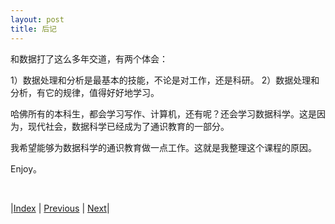 ```yaml
---
layout: post
title: 后记
---
```


和数据打了这么多年交道，有两个体会：

1）数据处理和分析是最基本的技能，不论是对工作，还是科研。
2）数据处理和分析，有它的规律，值得好好地学习。

哈佛所有的本科生，都会学习写作、计算机，还有呢？还会学习数据科学。这是因为，现代社会，数据科学已经成为了通识教育的一部分。

我希望能够为数据科学的通识教育做一点工作。这就是我整理这个课程的原因。

Enjoy。

<br/>

|[Index](../) | [Previous]() | [Next]()|
